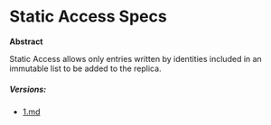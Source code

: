 
# Static Access Specs

**Abstract**

Static Access allows only entries written by identities included in an immutable list to be added to the replica.

##### Versions:

- [1.md](./1.md)
